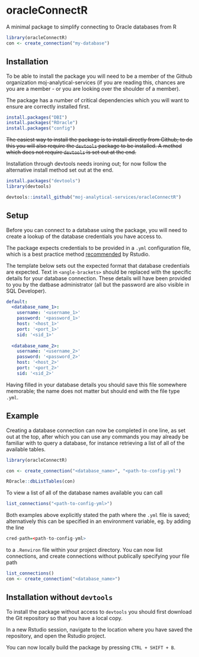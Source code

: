# oracleConnectR

A minimal package to simplify connecting to Oracle databases from R
```r
library(oracleConnectR)
con <- create_connection("my-database")
```

## Installation

To be able to install the package you will need to be a member of the Github organization moj-analytical-services (if you are reading this, chances are you are a member - or you are looking over the shoulder of a member). 

The package has a number of critical dependencies which you will want to ensure are correctly installed first.
```r
install.packages("DBI")
install.packages("ROracle")
install.packages("config")
```

~~The easiest way to install the package is to install directly from Github; to do this you will also require the `devtools` package to be installed. A method which does not require `devtools` is set out at the end.~~

Installation through devtools needs ironing out; for now follow the alternative install method set out at the end.

``` r
install.packages("devtools")
library(devtools)

devtools::install_github("moj-analytical-services/oracleConnectR")
```
## Setup

Before you can connect to a database using the package, you will need to create a lookup of the database credentials you have access to.

The package expects credentials to be provided in a `.yml` configuration file, which is a best practice method [recommended](https://db.rstudio.com/best-practices/managing-credentials/) by Rstudio.

The template below sets out the expected format that database credentials are expected. Text in `<angle-brackets>` should be replaced with the specific details for your database connection. These details will have been provided to you by the datbase administrator (all but the password are also visible in SQL Developer).

```yml
default:
  <database_name_1>:
    username: '<username_1>'
    password: '<password_1>'
    host: '<host_1>'
    port: '<port_1>'
    sid: '<sid_1>'
    
  <database_name_2>:
    username: '<username_2>'
    password: '<password_2>'
    host: '<host_2>'
    port: '<port_2>'
    sid: '<sid_2>'
```

Having filled in your database details you should save this file somewhere memorable; the name does not matter but should end with the file type `.yml`.

## Example

Creating a database connection can now be completed in one line, as set out at the top, after which you can use any commands you may already be familiar with to query a database, for instance retrieving a list of all of the available tables.

```r
library(oracleConnectR)

con <- create_connection("<database_name>", "<path-to-config-yml")

ROracle::dbListTables(con)
```

To view a list of all of the database names available you can call

```r
list_connections("<path-to-config-yml>")
```

Both examples above explicitly stated the path where the `.yml` file is saved; alternatively this can be specified in an environment variable, eg. by adding the line

```r
cred-path=<path-to-config-yml>
```
to a `.Renviron` file within your project directory. You can now list connections, and create connections without publically specifying your file path

```r
list_connections()
con <- create_connection("<database_name>")
```

## Installation without `devtools`
To install the package without access to `devtools` you should first download the Git repository so that you have a local copy.

In a new Rstudio session, navigate to the location where you have saved the repository, and open the Rstudio project.

You can now locally build the package by pressing `CTRL + SHIFT + B`.
